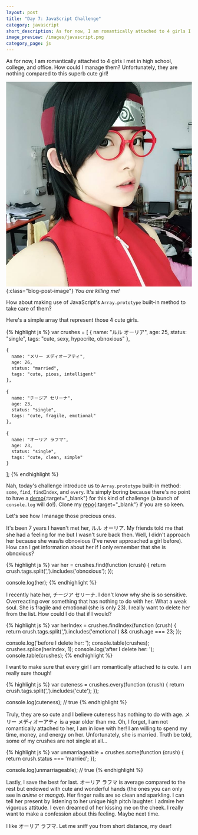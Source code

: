 ```yaml
---
layout: post
title: "Day 7: JavaScript Challenge"
category: javascript
short_description: As for now, I am romantically attached to 4 girls I met in high school, college, and office. How could I manage them?
image_preview: /images/javascript.png
category_page: js
---
```


As for now, I am romantically attached to 4 girls I met in
high school, college, and office. How could I manage them? Unfortunately,
they are nothing compared to this superb cute girl!

![kawai pisaaaan!](/images/kawai.jpg){:class="blog-post-image"}
<em class="description">You are killing me!</em>

How about making use of JavaScript's `Array.prototype` built-in method to take
care of them?

Here's a simple array that represent those 4 cute girls.

{% highlight js %}
  var crushes = [
    {
      name: "ルル オーリア",
      age: 25,
      status: "single",
      tags: "cute, sexy, hypocrite, obnoxious"
    },

    {
      name: "メリー メディオーアティ",
      age: 26,
      status: "married",
      tags: "cute, pious, intelligent"
    },

    {
      name: "チージア セリーナ",
      age: 23,
      status: "single",
      tags: "cute, fragile, emotional"
    },

    {
      name: "オーリア ラフマ",
      age: 23,
      status: "single",
      tags: "cute, clean, simple"
    }
  ];
{% endhighlight %}

Nah, today's challenge introduce us to `Array.prototype` built-in method:
`some`, `find`, `findIndex`, and `every`. It's simply boring because there's
no point to have a [demo](/demo_day7){:target="_blank"}
for this kind of challenge (a bunch of `console.log` will do!). Clone my
[repo](https://github.com/miayam/js30){:target="_blank"} if you are so keen.

Let's see how I manage those precious ones.

It's been 7 years I haven't met her, ルル オーリア. My friends told me that
she had a feeling for me but I wasn't sure back then. Well, I didn't approach
her because she was/is obnoxious (I've never approached a girl before). How can
I get information about her if I only remember that she is obnoxious?

{% highlight js %}
  var her = crushes.find(function (crush) {
    return crush.tags.split(',').includes('obnoxious');
  });

  console.log(her);
{% endhighlight %}

I recently hate her, チージア セリーナ. I don't know why she is so sensitive.
Overreacting over something that has nothing to do with her. What a weak soul.
She is fragile and emotional (she is only 23). I really want to delete her from
the list. How could I do that if I would?

{% highlight js %}
  var herIndex = crushes.findIndex(function (crush) {
    return crush.tags.split(',').includes('emotional') && crush.age === 23;
  });

  console.log('before I delete her: ');
  console.table(crushes);
  crushes.splice(herIndex, 1);
  console.log('after I delete her: ');
  console.table(crushes);
{% endhighlight %}

I want to make sure that every girl I am romantically attached to is cute.
I am really sure though!

{% highlight js %}
  var cuteness = crushes.every(function (crush) {
    return crush.tags.split(',').includes('cute');
  });

  console.log(cuteness); // true
{% endhighlight %}

Truly, they are so cute and I believe cuteness has nothing to do with age.
メリー メディオーアティ is a year older than me. Oh, I forget, I am not
romantically attached to her, I am in love with her! I am willing to spend
my time, money, and energy on her. Unfortunately, she is married. Truth be told,
some of my crushes are not single at all...

{% highlight js %}
  var unmarriageable = crushes.some(function (crush) {
    return crush.status === 'married';
  });

  console.log(unmarriageable); // true
{% endhighlight %}

Lastly, I save the best for last. オーリア ラフマ is average compared to the rest
but endowed with cute and wonderful hands (the ones you can only see in
*anime* or *manga*). Her finger nails are so clean and sparkling. I can tell
her present by listening to her unique high pitch laughter. I admire her
vigorous attitude. I even dreamed of her kissing me on the cheek. I really
want to make a confession about this feeling. Maybe next time.

I like オーリア ラフマ. Let me sniff you from short distance, my dear!
